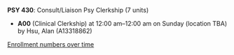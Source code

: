 **PSY 430**: Consult/Liaison Psy Clerkship (7 units)

- **A00** (Clinical Clerkship) at 12:00 am–12:00 am on Sunday (location TBA) by Hsu, Alan (A13318862)

[Enrollment numbers over time](./PSY430.tsv)
